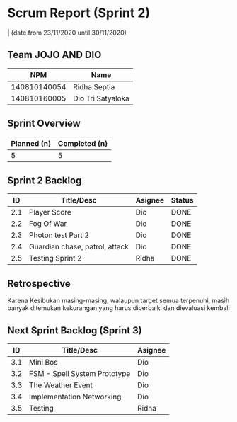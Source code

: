 # Scrum Report (Sprint 2)
| (date from 23/11/2020 until 30/11/2020)

## Team JOJO AND DIO
| NPM           | Name        |
| ------------- |-------------|
| 140810140054  | Ridha Septia    |
| 140810160005  | Dio Tri Satyaloka    |

## Sprint Overview
| Planned (n)   | Completed (n) |
| ------------- |-------------- |
| 5             | 5             |

## Sprint 2 Backlog

| ID  | Title/Desc | Asignee | Status |
| --- | ---------- | ------- | ------ |
| 2.1 | Player Score | Dio | DONE |
| 2.2 | Fog Of War | Dio | DONE |
| 2.3 | Photon test Part 2 | Dio | DONE |
| 2.4 | Guardian chase, patrol, attack | Dio | DONE |
| 2.5 | Testing Sprint 2 | Ridha | DONE |

## Retrospective 

Karena Kesibukan masing-masing, walaupun target semua terpenuhi, masih banyak ditemukan kekurangan yang harus diperbaiki dan dievaluasi kembali

## Next Sprint Backlog (Sprint 3)
| ID  | Title/Desc | Asignee | 
| --- | ---------- | ------- | 
| 3.1 | Mini Bos | Dio |
| 3.2 |FSM - Spell System Prototype | Dio | 
| 3.3 | The Weather Event | Dio |
| 3.4 | Implementation Networking | Dio |
| 3.5 | Testing | Ridha |
